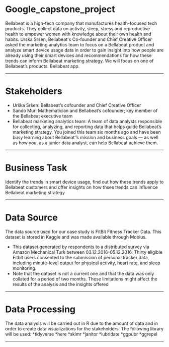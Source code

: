 # Google_capstone_project
Bellabeat is a high-tech company that manufactures health-focused tech products. They collect data on activity, sleep, stress and reproductive health to empower women with knowledge about their own health and habits. Urska Srsen, Bellabeat's Co-founder and Chief Creative Officer asked the marketing analytics team to focus on a Bellabeat product and analyze smart device usage data in order to gain insight into how people are already using their smart devices and recommendations for how these trends can inform Bellabeat marketing strategy. We will focus on one of Bellabeat’s products: Bellabeat app.

----
# Stakeholders
* Urška Sršen: Bellabeat’s cofounder and Chief Creative Officer
* Sando Mur: Mathematician and Bellabeat’s cofounder; key member of the Bellabeat executive team
* Bellabeat marketing analytics team: A team of data analysts responsible for collecting, analyzing, and reporting data that helps guide Bellabeat’s marketing strategy. You joined this team six months ago and have been busy learning about Bellabeat’’s mission and business goals — as well as how you, as a junior data analyst, can help Bellabeat achieve them.

----
# Business Task
Identify the trends in smart device usage, find out how these trends apply to Bellabeat customers and offer insights on how thses trends can influence Bellabeat marketing strategy

----
# Data Source
The data source used for our case study is FitBit Fitness Tracker Data. This dataset is stored in Kaggle and was made available through Mobius.
* This dataset generated by respondents to a distributed survey via Amazon Mechanical Turk between 03.12.2016-05.12.2016. Thirty eligible Fitbit users consented to the submission of personal tracker data, including minute-level output for physical activity, heart rate, and sleep monitoring.
* Note that the dataset is not a current one and that the data was only collated for a period of two months. These limitations might affect the results of the analysis and the insights offered

----
#  Data Processing 
The data analysis will be carried out in R due to the amount of data and in order to create data visualizations for the stakeholders. The following library will be used:
*tidyverse
*here
*skimr
*janitor
*lubridate
*ggpubr
*ggrepel

----



